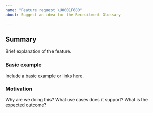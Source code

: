 ```yaml
---
name: "Feature request \U0001F680"
about: Suggest an idea for the Recruitment Glossary

---
```


## Summary

Brief explanation of the feature.

### Basic example

Include a basic example or links here.

### Motivation

Why are we doing this? What use cases does it support? What is the expected outcome?
